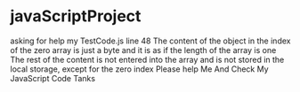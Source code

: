 # javaScriptProject
 asking for help
 my
TestCode.js line 48
The content of the object in the index of the zero array is just a byte and it is as if the length of the array is one
The rest of the content is not entered into the array and is not stored in the local storage, except for the zero index
Please help Me And Check My JavaScript Code
Tanks
